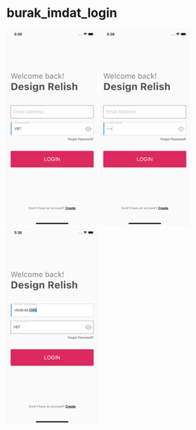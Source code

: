 # burak_imdat_login

<p float="center">
  <img src="https://github.com/VBT-FlutterCamp/burak_imdat_login/blob/master/screenshots/image1.png" width="207" height="448">
  <img src="https://github.com/VBT-FlutterCamp/burak_imdat_login/blob/master/screenshots/image2.png" width="207" height="448">
  <img src="https://github.com/VBT-FlutterCamp/burak_imdat_login/blob/master/screenshots/image3.png" width="207" height="448">
</p>
